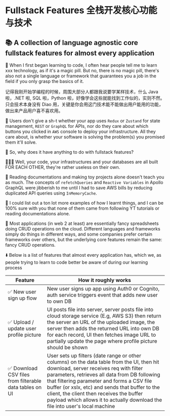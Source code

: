 # Fullstack Features 全栈开发核心功能与技术

## 📚 A collection of language agnostic core fullstack features for almost every application

👶 When I first began learning to code, I often hear people tell me to learn xxx technology, as if it's a magic pill. But no, there is no magic pill, there's also not a single language or framework that guarantees you a job in the field if you only grasp the basics of it.

记得我刚开始学编程的时候，周围大部分人都跟我说要学某样技术，什么 Java 啦，.NET 啦, SQL 啦，Python 啦，好像学会这些就能找到工作似的，实则不然。只会技术本身没有 Diao 用，关键是你会用这门技术能不能做出用户能用的功能，做出来产品用户喜不喜欢用。

💊 Users don't give a sh-t whether your app uses `Redux` or `Zustand` for state management, `REST` or `GraphQL` for APIs, nor do they care about which buttons you clicked in `AWS` console to deploy your infrastructure. All they care about, is whether your software is solving the problem(s) you promised them it'll solve.

🤷 So, why does it have anything to do with fullstack features?

🧑‍🤝‍🧑 Well, your code, your infrastructures and your databases are all built FOR EACH OTHER, they're rather useless on their own.

📜 Reading documentations and making toy projects alone doesn't teach you as much. The concepts of `refetchQueries` and `Reactive Variables` in Apollo GraphQL were jibberish to me until I had to save AWS bills by reducing duplicated API queries using `InMemoryCache`.

🎥 I could list out a ton lot more examples of how I learnt things, and I can be 100% sure with you that none of them came from following YT tutorials or reading documentations alone.

🍹 Most applications (in web 2 at least) are essentially fancy spreadsheets doing CRUD operations on the cloud. Different languages and frameworks simply do things in different ways, and some companies prefer certain frameworks over others, but the underlying core features remain the same: fancy CRUD operations.

⬇️ Below is a list of features that almost every application has, which we, as people trying to learn to code better be aware of during our learning process

| Feature                                                 | How it roughly works                                                                                                                                                                                                                                                                                                                                                                                               |
| ------------------------------------------------------- | ------------------------------------------------------------------------------------------------------------------------------------------------------------------------------------------------------------------------------------------------------------------------------------------------------------------------------------------------------------------------------------------------------------------ |
| ✅ New user sign up flow                                | New user signs up app using Auth0 or Cognito, auth service triggers event that adds new user to own DB                                                                                                                                                                                                                                                                                                             |
| ✅ Upload / update user profile picture                 | UI posts file into server, server posts file into cloud storage service (E.g, AWS S3) then return the server an URL of the uploaded image, the server then adds the returned URL into own DB for each record, UI then fetches image URL to partially update the page where profile picture should be shown                                                                                                         |
| ✅ Download CSV files from filterable data tables on UI | User sets up filters (date range or other columns) on the data table from the UI, then hit download, server receives req with filter parameters, retrieves all data from DB following that filtering parameter and forms a CSV file buffer (or xslx, etc) and sends that buffer to the client, the client then receives the buffer payload which allows it to actually download the file into user's local machine |
